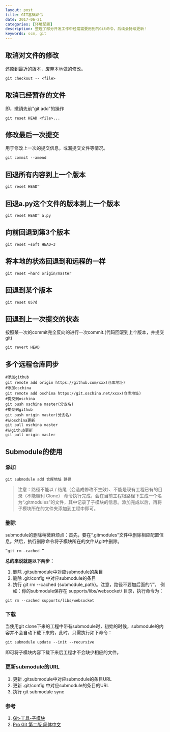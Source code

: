 ```yaml
---
layout: post
title: GIT基础命令
date: 2017-06-21
categories: [环境配置]
description: 整理了部分开发工作中经常需要用到的Git命令，后续会持续更新！
keywords: scm, git
---
```


## 取消对文件的修改

还原到最近的版本，废弃本地做的修改。

~~~
git checkout -- <file>
~~~

## 取消已经暂存的文件

即，撤销先前"git add"的操作

~~~
git reset HEAD <file>...
~~~

## 修改最后一次提交

用于修改上一次的提交信息，或漏提交文件等情况。

~~~
git commit --amend
~~~

## 回退所有内容到上一个版本

~~~
git reset HEAD^
~~~

## 回退a.py这个文件的版本到上一个版本

~~~
git reset HEAD^ a.py
~~~

## 向前回退到第3个版本

~~~
git reset –soft HEAD~3
~~~

## 将本地的状态回退到和远程的一样

~~~
git reset –hard origin/master
~~~

## 回退到某个版本

~~~
git reset 057d
~~~
 
## 回退到上一次提交的状态

按照某一次的commit完全反向的进行一次commit.(代码回滚到上个版本，并提交git)

~~~
git revert HEAD
~~~

## 多个远程仓库同步

~~~
#添加github
git remote add origin https://github.com/xxx(仓库地址)
#添加oschina
git remote add oschina https://git.oschina.net/xxxx(仓库地址)
#提交到oschina
git push oschina master(分支名)
#提交到github
git push origin master(分支名)
#从oschina更新
git pull oschina master
#从github更新
git pull origin master
~~~


## Submodule的使用

### 添加

~~~
git submodule add 仓库地址 路径
~~~

> 注意：路径不能以 / 结尾（会造成修改不生效）、不能是现有工程已有的目录（不能順利 Clone）
> 命令执行完成，会在当前工程根路径下生成一个名为“.gitmodules”的文件，其中记录了子模块的信息。添加完成以后，再将子模块所在的文件夹添加到工程中即可。

### 删除

submodule的删除稍微麻烦点：首先，要在“.gitmodules”文件中删除相应配置信息。然后，执行删除命令将子模块所在的文件从git中删除。

~~~
“git rm –cached ”
~~~

**总的来说就是以下两步：**

1. 删除 .gitsubmodule中对应submodule的条目
1. 删除 .git/config 中对应submodule的条目
1. 执行 git rm --cached {submodule_path}。注意，路径不要加后面的“/”。
例如：你的submodule保存在 supports/libs/websocket/ 目录，执行命令为：

~~~
git rm --cached supports/libs/websocket
~~~


### 下载

当使用git clone下来的工程中带有submodule时，初始的时候，submodule的内容并不会自动下载下来的，此时，只需执行如下命令：

~~~
git submodule update --init --recursive
~~~


即可将子模块内容下载下来后工程才不会缺少相应的文件。

### 更新submodule的URL

1. 更新 .gitsubmodule中对应submodule的条目URL
1. 更新 .git/config 中对应submodule的条目的URL
1. 执行 git submodule sync


### 参考

1. [Git-工具-子模块](http://git-scm.com/book/zh/v2/Git-工具-子模块)
1. [Pro Git 第二版 简体中文](https://www.gitbook.com/book/bingohuang/progit2)
